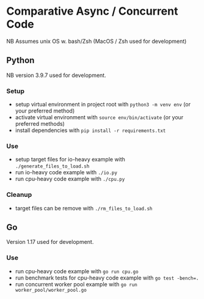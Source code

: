 # Comparative Async / Concurrent Code

NB Assumes unix OS w. bash/Zsh (MacOS / Zsh used for development)

## Python

NB version 3.9.7 used for development.

### Setup
- setup virtual environment in project root with `python3 -m venv env` (or your preferred method)
- activate virtual environment with `source env/bin/activate` (or your preferred methods)
- install dependencies with `pip install -r requirements.txt`

### Use
- setup target files for io-heavy example with `./generate_files_to_load.sh`
- run io-heavy code example with `./io.py`
- run cpu-heavy code example with `./cpu.py`

### Cleanup
- target files can be remove with `./rm_files_to_load.sh`

## Go

Version 1.17 used for development.

### Use

- run cpu-heavy code example with `go run cpu.go`
- run benchmark tests for cpu-heavy code example with `go test -bench=.`
- run concurrent worker pool example with `go run worker_pool/worker_pool.go`